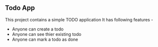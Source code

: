 ## Todo App

This project contains a simple TODO application
It has following features -

- Anyone can create a todo
- Anyone can see thier existing todo
- Anyone can mark a todo as done

<!-- Intialize a node project
    put a package.json
 -->